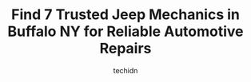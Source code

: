 ---
layout: ampstory
image: https://images.unsplash.com/photo-1536593053730-495056b74a05?ixlib=rb-4.0.3&ixid=MnwxMjA3fDB8MHxwaG90by1wYWdlfHx8fGVufDB8fHx8&auto=format&fit=crop&w=640&h=853&q=80
author: techidn
featured: false
description: Entrust your vehicle to the 7 best Jeep Mechanic in Buffalo NY, USA and experience the difference they can make. With their extensive knowledge, state-of-the-art facilities, and commitment t
title: Find 7 Trusted Jeep Mechanics in Buffalo NY for Reliable Automotive Repairs
cover:
   title: Find 7 Trusted Jeep Mechanics in Buffalo NY for Reliable Automotive Repairs
   subtitle: Rickpate
   background: https://images.unsplash.com/photo-1536593053730-495056b74a05?ixlib=rb-4.0.3&ixid=MnwxMjA3fDB8MHxwaG90by1wYWdlfHx8fGVufDB8fHx8&auto=format&fit=crop&w=640&h=853&q=80

pages: 
 - layout: thirds
   top: <h1>#1 Davids Star Automotive</h1>
   bottom: "<p>Ive gotten a good amount of work done here and I get great service every time! Donovan is really nice and the prices are reasonable. This is now my go to repair shop for</p>"
   background: https://www.knot35.com/toplist/wp-content/uploads/2023/06/best-jeep-mechanic-1-in-buffalo-ny-1685839114.jpeg
   backgroundblur: true
 - layout: thirds
   top: <h1>#2 Scruggs Automotive - Eggertsville</h1>
   bottom: "<p>3931 Main St, Buffalo, NY 14226, United States</p>"
   background: https://www.knot35.com/toplist/wp-content/uploads/2023/06/best-jeep-mechanic-2-in-buffalo-ny-1685839115.jpeg
   cta:
      link: https://www.knot35.com/toplist/find-7-trusted-jeep-mechanics-in-buffalo-ny-for-reliable-automotive-repairs/
      text: Find 7 Trusted Jeep Mechanics in Buffalo NY for Reliable Automotive Repairs
 - layout: thirds
   top: <h1>#3 BC Automotive</h1>
   bottom: "<p>12 Knox Ave, Buffalo, NY 14216, United States</p>"
   background: https://www.knot35.com/toplist/wp-content/uploads/2023/06/best-jeep-mechanic-3-in-buffalo-ny-1685839116.jpeg
   cta:
      link: https://www.knot35.com/toplist/find-7-trusted-jeep-mechanics-in-buffalo-ny-for-reliable-automotive-repairs/
      text: Find 7 Trusted Jeep Mechanics in Buffalo NY for Reliable Automotive Repairs
 - layout: thirds
   top: <h1>#4 Forest Automotive</h1>
   bottom: "<p>361 Forest Ave, Buffalo, NY 14213, United States</p>"
   background: https://images.unsplash.com/photo-1484589065579-248aad0d8b13?ixlib=rb-4.0.3&ixid=MnwxMjA3fDB8MHxwaG90by1wYWdlfHx8fGVufDB8fHx8&auto=format&fit=crop&w=640&h=853&q=80
   cta:
      link: https://www.knot35.com/toplist/find-7-trusted-jeep-mechanics-in-buffalo-ny-for-reliable-automotive-repairs/
      text: Find 7 Trusted Jeep Mechanics in Buffalo NY for Reliable Automotive Repairs
 - layout: thirds
   top: <h1>#5 Max Auto Service</h1>
   bottom: "<p>1871 Hertel Ave, Buffalo, NY 14214, United States</p>"
   background: https://images.unsplash.com/photo-1531169509526-f8f1fdaa4a67?ixlib=rb-4.0.3&ixid=MnwxMjA3fDB8MHxwaG90by1wYWdlfHx8fGVufDB8fHx8&auto=format&fit=crop&w=640&h=853&q=80
   cta:
      link: https://www.knot35.com/toplist/find-7-trusted-jeep-mechanics-in-buffalo-ny-for-reliable-automotive-repairs/
      text: Find 7 Trusted Jeep Mechanics in Buffalo NY for Reliable Automotive Repairs
 - layout: thirds
   top: <h1>#6 D4M Auto Sales & Repair LLC.</h1>
   bottom: "<p>59 Stanislaus St, Buffalo, NY 14212, United States</p>"
   background: https://images.unsplash.com/photo-1618005182384-a83a8bd57fbe?ixlib=rb-4.0.3&ixid=MnwxMjA3fDB8MHxwaG90by1wYWdlfHx8fGVufDB8fHx8&auto=format&fit=crop&w=640&h=853&q=80
   cta:
      link: https://www.knot35.com/toplist/find-7-trusted-jeep-mechanics-in-buffalo-ny-for-reliable-automotive-repairs/
      text: Find 7 Trusted Jeep Mechanics in Buffalo NY for Reliable Automotive Repairs
 - layout: thirds
   top: <h1>#7 Granata & Sons Auto & Truck</h1>
   bottom: "<p>1766 Clinton St, Buffalo, NY 14206, United States</p>"
   background: https://images.unsplash.com/photo-1595364397663-fca4f075d796?ixlib=rb-4.0.3&ixid=MnwxMjA3fDB8MHxwaG90by1wYWdlfHx8fGVufDB8fHx8&auto=format&fit=crop&w=640&h=853&q=80
   cta:
      link: https://www.knot35.com/toplist/find-7-trusted-jeep-mechanics-in-buffalo-ny-for-reliable-automotive-repairs/
      text: Find 7 Trusted Jeep Mechanics in Buffalo NY for Reliable Automotive Repairs
 - layout: thirds
   middle: Continue reading...
   background: https://images.unsplash.com/photo-1553949345-eb786bb3f7ba?ixlib=rb-4.0.3&ixid=MnwxMjA3fDB8MHxwaG90by1wYWdlfHx8fGVufDB8fHx8&auto=format&fit=crop&w=640&h=853&q=80
   cta:
      link: https://www.knot35.com/toplist/find-7-trusted-jeep-mechanics-in-buffalo-ny-for-reliable-automotive-repairs/
      text: Find 7 Trusted Jeep Mechanics in Buffalo NY for Reliable Automotive Repairs
      
---